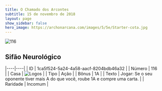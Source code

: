 ```yaml
---
title: O Chamado dos Arcontes
subtitle: 15 de novembro de 2018
layout: page
show_sidebar: false
hero_image: https://archonarcana.com/images/5/5e/Starter-cota.jpg
---
```


![116](https://cdn.keyforgegame.com/media/card_front/pt/341_116_CW34G484FFRV_pt.png)

## Sifão Neurológico

|----|----|
| ID | 1ca5f524-5a24-4a58-aacf-8204bdb46a32 |
| Número | 116 |
| Casa | ![Logos](https://archonarcana.com/images/thumb/c/ce/Logos.png/22px-Logos.png "Logos") |
| Tipo | Ação |
| Bônus | 1A |
| Texto | Jogar: Se o seu oponente tiver mais A do que você, roube 1A e compre uma carta. |
| Raridade | Incomum |
